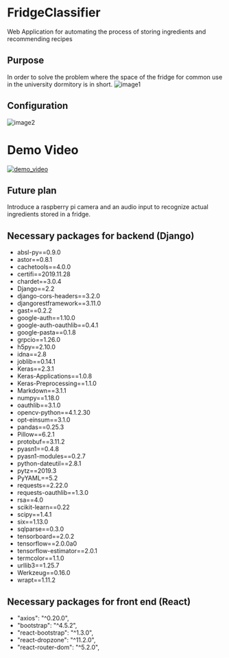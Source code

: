# FridgeClassifier
Web Application for automating the process of storing ingredients and recommending recipes

## Purpose
In order to solve the problem where the space of the fridge for common use in the university dormitory is in short.
![image1](https://github.com/Seiya-Umemoto/FridgeClassifier/blob/master/readme/smartrg1.jpg?raw=true)

## Configuration
![image2](https://github.com/Seiya-Umemoto/FridgeClassifier/blob/master/readme/smartrg2.jpg?raw=true)

# Demo Video
[![demo_video](https://github.com/Seiya-Umemoto/FridgeClassifier/blob/master/readme/smartrg_demo_pic.PNG?raw=true)](https://sunmoonackr-my.sharepoint.com/:v:/g/personal/seiyau77_sunmoon_ac_kr/EQ__guHCbopBgJnv2--bi2EBhOX4FvbBFYNKVGtG-Es2vg?e=nq7aCL)

## Future plan
Introduce a raspberry pi camera and an audio input to recognize actual ingredients stored in a fridge.

## Necessary packages for backend (Django)
- absl-py==0.9.0
- astor==0.8.1
- cachetools==4.0.0
- certifi==2019.11.28
- chardet==3.0.4
- Django==2.2
- django-cors-headers==3.2.0
- djangorestframework==3.11.0
- gast==0.2.2
- google-auth==1.10.0
- google-auth-oauthlib==0.4.1
- google-pasta==0.1.8
- grpcio==1.26.0
- h5py==2.10.0
- idna==2.8
- joblib==0.14.1
- Keras==2.3.1
- Keras-Applications==1.0.8
- Keras-Preprocessing==1.1.0
- Markdown==3.1.1
- numpy==1.18.0
- oauthlib==3.1.0
- opencv-python==4.1.2.30
- opt-einsum==3.1.0
- pandas==0.25.3
- Pillow==6.2.1
- protobuf==3.11.2
- pyasn1==0.4.8
- pyasn1-modules==0.2.7
- python-dateutil==2.8.1
- pytz==2019.3
- PyYAML==5.2
- requests==2.22.0
- requests-oauthlib==1.3.0
- rsa==4.0
- scikit-learn==0.22
- scipy==1.4.1
- six==1.13.0
- sqlparse==0.3.0
- tensorboard==2.0.2
- tensorflow==2.0.0a0
- tensorflow-estimator==2.0.1
- termcolor==1.1.0
- urllib3==1.25.7
- Werkzeug==0.16.0
- wrapt==1.11.2

## Necessary packages for front end (React)
- "axios": "^0.20.0",
- "bootstrap": "^4.5.2",
- "react-bootstrap": "^1.3.0",
- "react-dropzone": "^11.2.0",
- "react-router-dom": "^5.2.0",